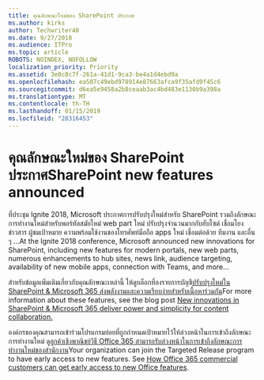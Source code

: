 ```yaml
---
title: คุณลักษณะใหม่ของ SharePoint ประกาศ
ms.author: kirks
author: Techwriter40
ms.date: 9/27/2018
ms.audience: ITPro
ms.topic: article
ROBOTS: NOINDEX, NOFOLLOW
localization_priority: Priority
ms.assetid: 3e0c8c7f-261a-41d1-9ca3-be4a1d4ebd9a
ms.openlocfilehash: ea507c49ebd978914e87663afca9f35afd9f45c6
ms.sourcegitcommit: d6ea5e9458a2b8ceaab3ac4bd483e1130b9a398a
ms.translationtype: MT
ms.contentlocale: th-TH
ms.lasthandoff: 01/15/2019
ms.locfileid: "28316453"
---
```

# <a name="sharepoint-new-features-announced"></a><span data-ttu-id="663dd-102">คุณลักษณะใหม่ของ SharePoint ประกาศ</span><span class="sxs-lookup"><span data-stu-id="663dd-102">SharePoint new features announced</span></span>

<span data-ttu-id="663dd-103">ที่ประชุม Ignite 2018, Microsoft ประกาศการปรับปรุงใหม่สำหรับ SharePoint รวมถึงลักษณะการทำงานใหม่สำหรับพอร์ทัลสมัยใหม่ web part ใหม่ ปรับปรุงจำนวนมากกับฮับไซต์ เชื่อมโยงข่าวสาร ผู้ชมเป้าหมาย ความพร้อมใช้งานของโทรศัพท์มือถือ apps ใหม่ เชื่อมต่อด้วย ทีมงาน และอื่น ๆ ...</span><span class="sxs-lookup"><span data-stu-id="663dd-103">At the Ignite 2018 conference, Microsoft announced new innovations for SharePoint, including new features for modern portals, new web parts, numerous enhancements to hub sites, news link, audience targeting, availability of new mobile apps, connection with Teams, and more...</span></span>
  
<span data-ttu-id="663dd-104">สำหรับข้อมูลเพิ่มเติมเกี่ยวกับคุณลักษณะเหล่านี้ ให้ดูบล็อกที่ลงรายการบัญชี[ปรับปรุงใหม่ใน SharePoint &amp; Microsoft 365 ส่งพลังงานและความเรียบง่ายสำหรับเนื้อหาร่วมกัน](https://go.microsoft.com/fwlink/?linkid=2026502)</span><span class="sxs-lookup"><span data-stu-id="663dd-104">For more information about these features, see the blog post [New innovations in SharePoint &amp; Microsoft 365 deliver power and simplicity for content collaboration.](https://go.microsoft.com/fwlink/?linkid=2026502)</span></span>
  
<span data-ttu-id="663dd-p101">องค์กรของคุณสามารถเข้าร่วมโปรแกรมย่อยที่ถูกกำหนดเป้าหมายไว้ให้ล่วงหน้าในการเข้าถึงลักษณะการทำงานใหม่ ดู[ลูกค้าเชิงพาณิชย์วิธี Office 365 สามารถรับล่วงหน้าในการเข้าถึงลักษณะการทำงานใหม่ของสำนักงาน](https://go.microsoft.com/fwlink/?linkid=2026346)</span><span class="sxs-lookup"><span data-stu-id="663dd-p101">Your organization can join the Targeted Release program to have early access to new features. See [How Office 365 commercial customers can get early access to new Office features](https://go.microsoft.com/fwlink/?linkid=2026346).</span></span>
  

